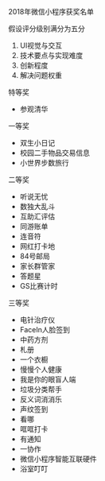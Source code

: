 2018年微信小程序获奖名单

假设评分级别满分为五分

1. UI视觉与交互
2. 技术要点与实现难度
3. 创新程度
4. 解决问题权重

特等奖

- 参观清华

一等奖

- 双生小日记
- 校园二手物品交易信息
- 小世界步数旅行

二等奖

- 听说无忧
- 数独大乱斗
- 互助汇评估
- 同游账单
- 连音符
- 网红打卡地
- 84号邮局
- 家长群管家
- 答题星
- GS比赛计时

三等奖

- 电针治疗仪
- FaceIn人脸签到
- 中药方剂
- 札册
- 一个衣橱
- 慢慢个人健康
- 我是你的眼盲人端
- 垃圾分类帮手
- 反义词消消乐
- 声纹签到
- 看哪
- 哐哐打卡
- 有通知
- 一协作
- 微信小程序智能互联硬件
- 浴室叮叮